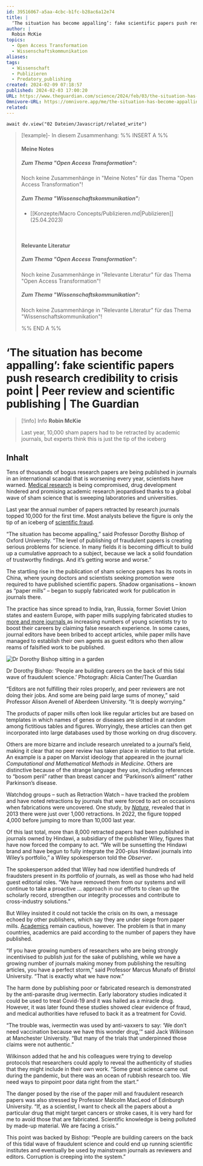 ```yaml
---
id: 39516067-a5aa-4cbc-b1fc-b28ac6a12e74
title: |
  ‘The situation has become appalling’: fake scientific papers push research credibility to crisis point | Peer review and scientific publishing | The Guardian
author: |
  Robin McKie
topics:
  - Open Access Transformation
  - Wissenschaftskommunikation
aliases: 
tags:
  - Wissenschaft
  - Publizieren
  - Predatory_publishing
created: 2024-02-09 07:18:57
published: 2024-02-03 17:00:20
URL: https://www.theguardian.com/science/2024/feb/03/the-situation-has-become-appalling-fake-scientific-papers-push-research-credibility-to-crisis-point
Omnivore-URL: https://omnivore.app/me/the-situation-has-become-appalling-fake-scientific-papers-push-r-18d8c84ec09
related:
---
```


```dataviewjs
await dv.view("02 Dateien/Javascript/related_write")
```
> [!example]- In diesem Zusammenhang:
> %% INSERT A %%
> #### Meine Notes
> ##### Zum Thema "Open Access Transformation":
> Noch keine Zusammenhänge in "Meine Notes" für das Thema "Open Access Transformation"!
> 
> ##### Zum Thema "Wissenschaftskommunikation":
> - [[Konzepte/Macro Concepts/Publizieren.md|Publizieren]] (25.04.2023)
> 
> &nbsp;
> #### Relevante Literatur
> ##### Zum Thema "Open Access Transformation":
> Noch keine Zusammenhänge in "Relevante Literatur" für das Thema "Open Access Transformation"!
> 
> ##### Zum Thema "Wissenschaftskommunikation":
> Noch keine Zusammenhänge in "Relevante Literatur" für das Thema "Wissenschaftskommunikation"!
> 
> %% END A %%

# ‘The situation has become appalling’: fake scientific papers push research credibility to crisis point | Peer review and scientific publishing | The Guardian

> [!info] Info
> **Robin McKie**
> 
> Last year, 10,000 sham papers had to be retracted by academic journals, but experts think this is just the tip of the iceberg


## Inhalt

Tens of thousands of bogus research papers are being published in journals in an international scandal that is worsening every year, scientists have warned. [Medical research](https://www.theguardian.com/science/medical-research) is being compromised, drug development hindered and promising academic research jeopardised thanks to a global wave of sham science that is sweeping laboratories and universities.

Last year the annual number of papers retracted by research journals topped 10,000 for the first time. Most analysts believe the figure is only the tip of an iceberg of [scientific fraud](https://www.theguardian.com/commentisfree/2023/aug/09/scientific-misconduct-retraction-watch).

“The situation has become appalling,” said Professor Dorothy Bishop of Oxford University. “The level of publishing of fraudulent papers is creating serious problems for science. In many fields it is becoming difficult to build up a cumulative approach to a subject, because we lack a solid foundation of trustworthy findings. And it’s getting worse and worse.”

The startling rise in the publication of sham science papers has its roots in China, where young doctors and scientists seeking promotion were required to have published scientific papers. Shadow organisations – known as “paper mills” – began to supply fabricated work for publication in journals there.

The practice has since spread to India, Iran, Russia, former Soviet Union states and eastern Europe, with paper mills supplying ­fabricated studies to [more and more journals ](https://www.theguardian.com/technology/2018/aug/10/predatory-publishers-the-journals-who-churn-out-fake-science)as increasing numbers of young ­scientists try to boost their careers by claiming false research experience. In some cases, journal editors have been bribed to accept articles, while paper mills have managed to establish their own agents as guest editors who then allow reams of ­falsified work to be published.

![Dr Dorothy Bishop sitting in a garden](https://proxy-prod.omnivore-image-cache.app/445x0,si1ShmAX6gGmTZ2cdc3GkJRP-lDPPjZuQ5Mpdr4a0s-0/https://i.guim.co.uk/img/media/2dd05fbc73bfb0d5a98152a4dcc1214fe14b262a/0_0_6720_4480/master/6720.jpg?width=445&dpr=1&s=none)

Dr Dorothy Bishop: ‘People are building careers on the back of this tidal wave of fraudulent science.’ Photograph: Alicia Canter/The Guardian

“Editors are not fulfilling their roles properly, and peer reviewers are not doing their jobs. And some are being paid large sums of money,” said Professor Alison Avenell of Aberdeen University. “It is deeply worrying.”

The products of paper mills often look like regular articles but are based on templates in which names of genes or diseases are slotted in at random among fictitious tables and figures. Worryingly, these articles can then get incorporated into large databases used by those working on drug discovery.

Others are more bizarre and include research unrelated to a journal’s field, making it clear that no peer review has taken place in relation to that article. An example is a paper on Marxist ideology that appeared in the journal _Computational and Mathematical Methods in Medicine_. Others are distinctive because of the strange language they use, including references to “bosom peril” rather than breast cancer and “Parkinson’s ailment” rather Parkinson’s disease.

Watchdog groups – such as Retraction Watch – have tracked the problem and have noted retractions by journals that were forced to act on occasions when fabrications were uncovered. One study, by [_Nature_](https://www.nature.com/articles/d41586-023-03974-8), revealed that in 2013 there were just over 1,000 retractions. In 2022, the figure topped 4,000 before jumping to more than 10,000 last year.

Of this last total, more than 8,000 retracted papers had been published in journals owned by Hindawi, a subsidiary of the publisher Wiley, figures that have now forced the company to act. “We will be sunsetting the Hindawi brand and have begun to fully integrate the 200-plus Hindawi journals into Wiley’s ­portfolio,” a Wiley spokesperson told the _Observer_.

The spokesperson added that Wiley had now identified hundreds of fraudsters present in its portfolio of journals, as well as those who had held guest editorial roles. “We have removed them from our systems and will continue to take a proactive … approach in our efforts to clean up the scholarly record, strengthen our integrity processes and contribute to cross-industry solutions.”

But Wiley insisted it could not tackle the crisis on its own, a message echoed by other publishers, which say they are under siege from paper mills. [Academics](https://www.theguardian.com/education/academics) remain cautious, however. The problem is that in many countries, academics are paid according to the number of papers they have published.

“If you have growing numbers of researchers who are being strongly incentivised to publish just for the sake of publishing, while we have a growing number of journals making money from publishing the resulting articles, you have a perfect storm,” said Professor Marcus Munafo of Bristol University. “That is exactly what we have now.”

The harm done by publishing poor or fabricated research is demonstrated by the anti-parasite drug ivermectin. Early laboratory studies indicated it could be used to treat Covid-19 and it was hailed as a miracle drug. However, it was later found these studies showed clear evidence of fraud, and medical authorities have refused to back it as a treatment for Covid.

“The trouble was, ivermectin was used by anti-vaxxers to say: ‘We don’t need vaccination because we have this wonder drug,’” said Jack Wilkinson at Manchester University. “But many of the trials that underpinned those claims were not authentic.”

Wilkinson added that he and his colleagues were trying to develop protocols that researchers could apply to reveal the authenticity of studies that they might include in their own work. “Some great science came out during the pandemic, but there was an ocean of rubbish research too. We need ways to pinpoint poor data right from the start.”

The danger posed by the rise of the paper mill and fraudulent research papers was also stressed by Professor Malcolm MacLeod of Edinburgh University. “If, as a scientist, I want to check all the papers about a particular drug that might target cancers or stroke cases, it is very hard for me to avoid those that are fabricated. Scientific knowledge is being polluted by made-up material. We are facing a crisis.”

This point was backed by Bishop: “People are building careers on the back of this tidal wave of fraudulent science and could end up running scientific institutes and eventually be used by mainstream journals as reviewers and editors. Corruption is creeping into the system.”